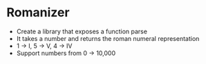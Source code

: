 # Romanizer

* Create a library that exposes a function parse
* It takes a number and returns the roman numeral representation
* 1 -> I, 5 -> V, 4 -> IV
* Support numbers from 0 -> 10,000
